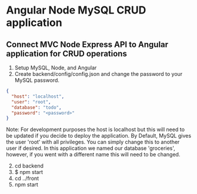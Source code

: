 # Angular Node MySQL CRUD application

## Connect MVC Node Express API to Angular application for CRUD operations

1. Setup MySQL, Node, and Angular
2. Create backend/config/config.json and change the password to your MySQL password.

```json
{
  "host": "localhost",
  "user": "root",
  "database": "todo",
  "password": "<password>"
}
```

Note: For development purposes the host is localhost but this will need to be updated if you decide to deploy the application. By Default, MySQL gives the user 'root' with all privileges. You can simply change this to another user if desired. In this application we named our database 'groceries', however, if you went with a different name this will need to be changed.

2. cd backend
3. $ npm start
4. cd ../front
5. npm start
